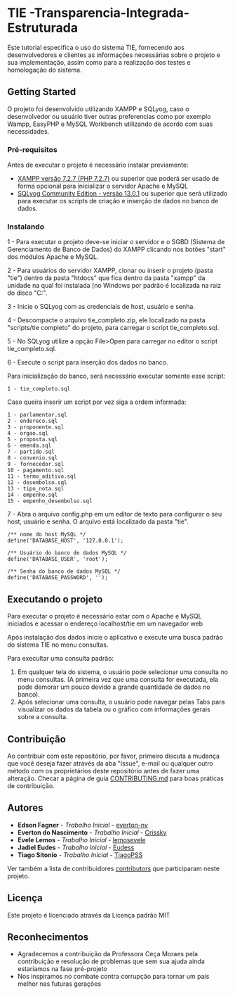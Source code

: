 # TIE -Transparencia-Integrada-Estruturada


Este tutorial especifica o uso do sistema TIE, fornecendo aos desenvolvedores e clientes as informações necessárias sobre o projeto e  sua implementação, assim como para a realização dos testes e homologação do sistema.


## Getting Started

O projeto foi desenvolvido utilizando XAMPP e SQLyog, caso o desenvolvedor ou usuário tiver outras preferencias como por exemplo Wampp, EasyPHP e MySQL Workbench utilizando de acordo com suas necessidades. 

### Pré-requisitos

Antes de executar o projeto é necessário instalar previamente: 

* [XAMPP versão 7.2.7 (PHP 7.2.7)](https://www.apachefriends.org/index.html) ou superior que poderá ser usado de forma opcional para inicializar o servidor Apache e MySQL
* [SQLyog Community Edition - versão 13.0.1](https://github.com/webyog/sqlyog-community/wiki/Downloads) ou superior que será utilizado 
para executar os scripts de criação e inserção de dados no banco de dados.


### Instalando

1 - Para executar o projeto deve-se iniciar o servidor e o SGBD (Sistema de Gerenciamento de Banco de Dados) do XAMPP clicando nos botões "start" dos módulos Apache e MySQL.

2 - Para usuários do servidor XAMPP, clonar ou inserir o projeto (pasta "tie") dentro da pasta "htdocs" que fica dentro da pasta "xampp" da unidade na qual foi instalada (no Windows por padrão é localizada na raiz do disco "C:\".

3 - Inicie o SQLyog com as credenciais de host, usuário e senha.<!-- , recomenda-se utilizar as credenciais padrões. -->

4 - Descompacte o arquivo tie_completo.zip, ele localizado na pasta "scripts/tie completo" do projeto, para carregar o script tie_completo.sql.

5 - No SQLyog utilize a opção File>Open para carregar no editor o script tie_completo.sql.

6 - Execute o script para inserção dos dados no banco.

Para inicialização do banco, será necessário executar somente esse script:

```
1 - tie_completo.sql
```

Caso queira inserir um script por vez siga a ordem informada:

``` 
1 - parlamentar.sql
2 - endereco.sql
3 - proponente.sql
4 - orgao.sql
5 - proposta.sql
6 - emenda.sql
7 - partido.sql
8 - convenio.sql
9 - fornecedor.sql
10 - pagamento.sql
11 - termo_aditivo.sql
12 - desembolso.sql
13 - tipo_nota.sql
14 - empenho.sql
15 - empenho_desembolso.sql
```
7 - Abra o arquivo config.php em um editor de texto para configurar o seu host, usuário e senha. O arquivo está localizado da pasta "tie".

```
/** nome do host MySQL */
define('DATABASE_HOST', '127.0.0.1');

/** Usuário do banco de dados MySQL */
define('DATABASE_USER', 'root');

/** Senha do banco de dados MySQL */
define('DATABASE_PASSWORD', '');
```

## Executando o projeto

Para executar o projeto é necessário estar com o Apache e MySQL iniciados e acessar o endereço localhost/tie em um navegador web

Após instalação dos dados inicie o aplicativo e execute uma busca padrão do sistema TIE no menu consultas.


Para execultar uma consulta padrão: 
1. Em qualquer tela do sistema, o usuário pode selecionar uma consulta no menu consultas. (A primeira vez que uma consulta for executada, ela pode demorar um pouco devido a grande quantidade de dados no banco).
2. Após selecionar uma consulta, o usuário pode navegar pelas Tabs para visualizar os dados da tabela ou o gráfico com informações gerais sobre a consulta.


## Contribuição

Ao contribuir com este repositório, por favor, primeiro discuta a mudança que você deseja fazer através da aba "Issue", e-mail ou qualquer outro método com os proprietários deste repositório antes de fazer uma alteração.
Checar a página de guia [CONTRIBUTING.md](https://gist.github.com/PurpleBooth/b24679402957c63ec426) para boas práticas de contribuição.


## Autores

* **Edson Fagner** - *Trabalho Inicial* - [everton-nv](https://github.com/everton-nv)
* **Everton do Nascimento** - *Trabalho Inicial* - [Crissky](https://github.com/Crissky)
* **Evele Lemos** - *Trabalho Inicial* - [lemosevele](https://github.com/lemosevele)
* **Jadiel Eudes** - *Trabalho Inicial* - [Eudess](https://github.com/Eudess)
* **Tiago Sitonio** - *Trabalho Inicial* - [TiagoPSS](https://github.com/TiagoPSS)

Ver também a lista de contribuidores [contributors](https://github.com//ProjetoDeBD/tie-transparencia-integrada-estruturada/contributors) que participaram neste projeto.

## Licença

Este projeto é licenciado através da Licença padrão MIT

## Reconhecimentos

* Agradecemos a contribuição da Professora Ceça Moraes pela contribuição e resolução de problemas que sem sua ajuda ainda estaríamos na fase pré-projeto
* Nos inspiramos no combate contra corrupção para tornar um país melhor nas futuras gerações
